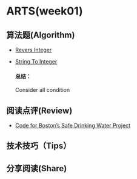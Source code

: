 ARTS(week01)
=====

## 算法题(Algorithm)
* [Revers Integer](https://github.com/puppe7/ARTS/blob/master/LeetCode/ReversInteger.java)
* [String To Integer](https://github.com/puppe7/ARTS/blob/master/LeetCode/StringToInteger.java)

  ####  总结：
  Consider all condition 
## 阅读点评(Review)
 * [Code for Boston’s Safe Drinking Water Project](https://towardsdatascience.com/code-for-bostons-safe-drinking-water-project-8283989e647f) 
## 技术技巧（Tips）
## 分享阅读(Share)

